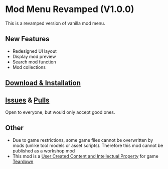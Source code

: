 # Mod Menu Revamped (V1.0.0)

This is a revamped version of vanilla mod menu.

## New Features

* Redesigned UI layout
* Display mod preview
* Search mod function
* Mod collections

## [Download & Installation](../../releases)

## [Issues](../../issues) & [Pulls](../../pulls)

Open to everyone, but would only accept good ones.

## Other

* Due to game restrictions, some game files cannot be overwritten by mods (unlike tool models or asset scripts). Therefore this mod cannot be published as a workshop mod
* This mod is a [User Created Content and Intellectual Property](https://store.steampowered.com/eula/1167630_eula_0) for game [Teardown](https://www.teardowngame.com/)